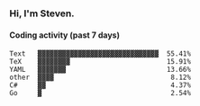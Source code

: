### Hi, I'm Steven.

#### Coding activity (past 7 days)
```
Text   ▓▓▓▓▓▓▓▓▓▓▓▓▓▓▓▓▓▓▓▓▓▓▓▓▓▓▓▓▓▓  55.41%
TeX    ▓▓▓▓▓▓▓▓                        15.91%
YAML   ▓▓▓▓▓▓▓                         13.66%
other  ▓▓▓▓                             8.12%
C#     ▓▓                               4.37%
Go     ▓                                2.54%
```
